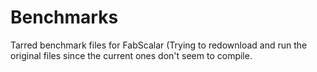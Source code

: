 # Benchmarks
Tarred benchmark files for FabScalar (Trying to redownload and run the original files since the current ones don't seem to compile.
